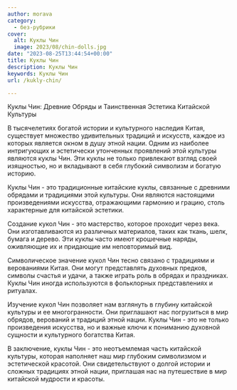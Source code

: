 ```yaml
---
author: morava
category:
  - без-рубрики
cover:
  alt: Куклы Чин
  image: 2023/08/chin-dolls.jpg
date: "2023-08-25T13:44:54+00:00"
title: Куклы Чин
description: Куклы Чин
keywords: Куклы Чин
url: /kukly-chin/

---
```

Куклы Чин: Древние Обряды и Таинственная Эстетика Китайской Культуры

В тысячелетиях богатой истории и культурного наследия Китая, существует множество удивительных традиций и искусств, каждое из которых является окном в душу этной нации. Одним из наиболее интригующих и эстетически утонченных проявлений этой культуры являются куклы Чин. Эти куклы не только привлекают взгляд своей изящностью, но и вкладывают в себя глубокий символизм и богатую историю.

Куклы Чин \- это традиционные китайские куклы, связанные с древними обрядами и традициями этой культуры. Они являются настоящими произведениями искусства, отражающими гармонию и грацию, столь характерные для китайской эстетики.

Создание кукол Чин \- это мастерство, которое проходит через века. Они изготавливаются из различных материалов, таких как ткань, шелк, бумага и дерево. Эти куклы часто имеют крошечные наряды, оживляющие их и придающие им неповторимый вид.

Символическое значение кукол Чин тесно связано с традициями и верованиями Китая. Они могут представлять духовных предков, символы счастья и удачи, а также играть роль в обрядах и праздниках. Куклы Чин иногда используются в фольклорных представлениях и ритуалах.

Изучение кукол Чин позволяет нам взглянуть в глубину китайской культуры и ее многогранности. Они приглашают нас погрузиться в мир обрядов, верований и традиций этной нации. Куклы Чин \- это не только произведения искусства, но и важные ключи к пониманию духовной сущности и культурного богатства Китая.

В заключение, куклы Чин \- это неотъемлемая часть китайской культуры, которая наполняет наш мир глубоким символизмом и эстетической красотой. Они свидетельствуют о долгой истории и сложных традициях этной нации, приглашая нас на путешествие в мир китайской мудрости и красоты.

